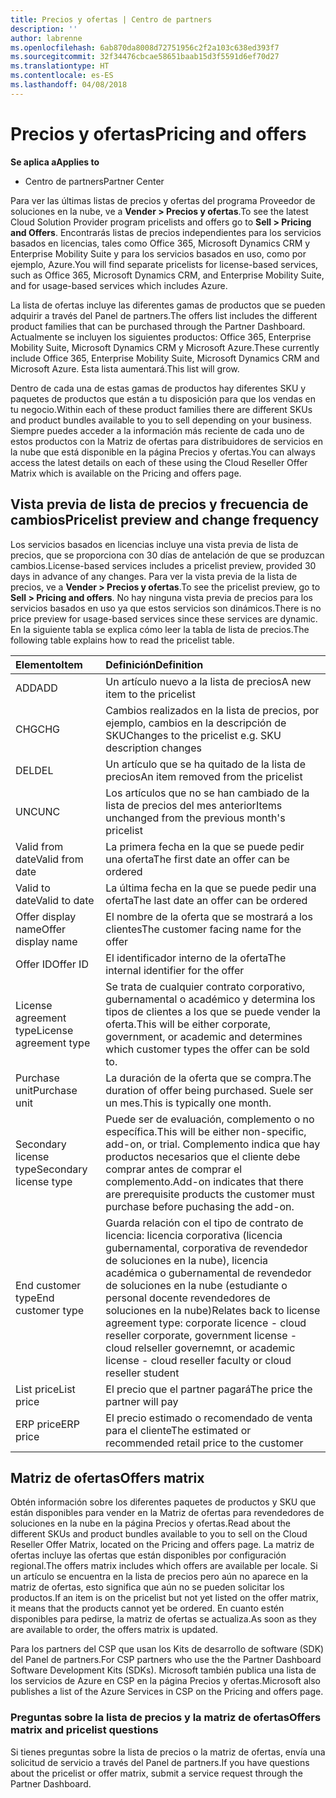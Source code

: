 ```yaml
---
title: Precios y ofertas | Centro de partners
description: ''
author: labrenne
ms.openlocfilehash: 6ab870da8008d72751956c2f2a103c638ed393f7
ms.sourcegitcommit: 32f34476cbcae58651baab15d3f5591d6ef70d27
ms.translationtype: HT
ms.contentlocale: es-ES
ms.lasthandoff: 04/08/2018
---
```

# <a name="pricing-and-offers"></a><span data-ttu-id="2c4f7-102">Precios y ofertas</span><span class="sxs-lookup"><span data-stu-id="2c4f7-102">Pricing and offers</span></span>

**<span data-ttu-id="2c4f7-103">Se aplica a</span><span class="sxs-lookup"><span data-stu-id="2c4f7-103">Applies to</span></span>**

-  <span data-ttu-id="2c4f7-104">Centro de partners</span><span class="sxs-lookup"><span data-stu-id="2c4f7-104">Partner Center</span></span>

<span data-ttu-id="2c4f7-105">Para ver las últimas listas de precios y ofertas del programa Proveedor de soluciones en la nube, ve a **Vender > Precios y ofertas**.</span><span class="sxs-lookup"><span data-stu-id="2c4f7-105">To see the latest Cloud Solution Provider program pricelists and offers go to **Sell > Pricing and Offers**.</span></span> <span data-ttu-id="2c4f7-106">Encontrarás listas de precios independientes para los servicios basados en licencias, tales como Office 365, Microsoft Dynamics CRM y Enterprise Mobility Suite y para los servicios basados en uso, como por ejemplo, Azure.</span><span class="sxs-lookup"><span data-stu-id="2c4f7-106">You will find separate pricelists for license-based services, such as Office 365, Microsoft Dynamics CRM, and Enterprise Mobility Suite, and for usage-based services which includes Azure.</span></span> 

<span data-ttu-id="2c4f7-107">La lista de ofertas incluye las diferentes gamas de productos que se pueden adquirir a través del Panel de partners.</span><span class="sxs-lookup"><span data-stu-id="2c4f7-107">The offers list includes the different product families that can be purchased through the Partner Dashboard.</span></span> <span data-ttu-id="2c4f7-108">Actualmente se incluyen los siguientes productos: Office 365, Enterprise Mobility Suite, Microsoft Dynamics CRM y Microsoft Azure.</span><span class="sxs-lookup"><span data-stu-id="2c4f7-108">These currently include Office 365, Enterprise Mobility Suite, Microsoft Dynamics CRM and Microsoft Azure.</span></span> <span data-ttu-id="2c4f7-109">Esta lista aumentará.</span><span class="sxs-lookup"><span data-stu-id="2c4f7-109">This list will grow.</span></span>

<span data-ttu-id="2c4f7-110">Dentro de cada una de estas gamas de productos hay diferentes SKU y paquetes de productos que están a tu disposición para que los vendas en tu negocio.</span><span class="sxs-lookup"><span data-stu-id="2c4f7-110">Within each of these product families there are different SKUs and product bundles available to you to sell depending on your business.</span></span> <span data-ttu-id="2c4f7-111">Siempre puedes acceder a la información más reciente de cada uno de estos productos con la Matriz de ofertas para distribuidores de servicios en la nube que está disponible en la página Precios y ofertas.</span><span class="sxs-lookup"><span data-stu-id="2c4f7-111">You can always access the latest details on each of these using the Cloud Reseller Offer Matrix which is available on the Pricing and offers page.</span></span>

## <a name="pricelist-preview-and-change-frequency"></a><span data-ttu-id="2c4f7-112">Vista previa de lista de precios y frecuencia de cambios</span><span class="sxs-lookup"><span data-stu-id="2c4f7-112">Pricelist preview and change frequency</span></span> 

<span data-ttu-id="2c4f7-113">Los servicios basados en licencias incluye una vista previa de lista de precios, que se proporciona con 30 días de antelación de que se produzcan cambios.</span><span class="sxs-lookup"><span data-stu-id="2c4f7-113">License-based services includes a pricelist preview, provided 30 days in advance of any changes.</span></span> <span data-ttu-id="2c4f7-114">Para ver la vista previa de la lista de precios, ve a **Vender > Precios y ofertas**.</span><span class="sxs-lookup"><span data-stu-id="2c4f7-114">To see the pricelist preview, go to **Sell > Pricing and offers**.</span></span> <span data-ttu-id="2c4f7-115">No hay ninguna vista previa de precios para los servicios basados en uso ya que estos servicios son dinámicos.</span><span class="sxs-lookup"><span data-stu-id="2c4f7-115">There is no price preview for usage-based services since these services are dynamic.</span></span> <span data-ttu-id="2c4f7-116">En la siguiente tabla se explica cómo leer la tabla de lista de precios.</span><span class="sxs-lookup"><span data-stu-id="2c4f7-116">The following table explains how to read the pricelist table.</span></span>

|**<span data-ttu-id="2c4f7-117">Elemento</span><span class="sxs-lookup"><span data-stu-id="2c4f7-117">Item</span></span>**        |**<span data-ttu-id="2c4f7-118">Definición</span><span class="sxs-lookup"><span data-stu-id="2c4f7-118">Definition</span></span>**      |
|:-----------   |:-----------   |
|<span data-ttu-id="2c4f7-119">ADD</span><span class="sxs-lookup"><span data-stu-id="2c4f7-119">ADD</span></span>   |<span data-ttu-id="2c4f7-120">Un artículo nuevo a la lista de precios</span><span class="sxs-lookup"><span data-stu-id="2c4f7-120">A new item to the pricelist</span></span>|
|<span data-ttu-id="2c4f7-121">CHG</span><span class="sxs-lookup"><span data-stu-id="2c4f7-121">CHG</span></span>   |<span data-ttu-id="2c4f7-122">Cambios realizados en la lista de precios, por ejemplo, cambios en la descripción de SKU</span><span class="sxs-lookup"><span data-stu-id="2c4f7-122">Changes to the pricelist e.g. SKU description changes</span></span>|
|<span data-ttu-id="2c4f7-123">DEL</span><span class="sxs-lookup"><span data-stu-id="2c4f7-123">DEL</span></span>   |<span data-ttu-id="2c4f7-124">Un artículo que se ha quitado de la lista de precios</span><span class="sxs-lookup"><span data-stu-id="2c4f7-124">An item removed from the pricelist</span></span>|
|<span data-ttu-id="2c4f7-125">UNC</span><span class="sxs-lookup"><span data-stu-id="2c4f7-125">UNC</span></span>   |<span data-ttu-id="2c4f7-126">Los artículos que no se han cambiado de la lista de precios del mes anterior</span><span class="sxs-lookup"><span data-stu-id="2c4f7-126">Items unchanged from the previous month's pricelist</span></span>   |
|<span data-ttu-id="2c4f7-127">Valid from date</span><span class="sxs-lookup"><span data-stu-id="2c4f7-127">Valid from date</span></span>   |<span data-ttu-id="2c4f7-128">La primera fecha en la que se puede pedir una oferta</span><span class="sxs-lookup"><span data-stu-id="2c4f7-128">The first date an offer can be ordered</span></span>    |
|<span data-ttu-id="2c4f7-129">Valid to date</span><span class="sxs-lookup"><span data-stu-id="2c4f7-129">Valid to date</span></span>   |<span data-ttu-id="2c4f7-130">La última fecha en la que se puede pedir una oferta</span><span class="sxs-lookup"><span data-stu-id="2c4f7-130">The last date an offer can be ordered</span></span>   |
|<span data-ttu-id="2c4f7-131">Offer display name</span><span class="sxs-lookup"><span data-stu-id="2c4f7-131">Offer display name</span></span>   |<span data-ttu-id="2c4f7-132">El nombre de la oferta que se mostrará a los clientes</span><span class="sxs-lookup"><span data-stu-id="2c4f7-132">The customer facing name for the offer</span></span>   |
|<span data-ttu-id="2c4f7-133">Offer ID</span><span class="sxs-lookup"><span data-stu-id="2c4f7-133">Offer ID</span></span>   |<span data-ttu-id="2c4f7-134">El identificador interno de la oferta</span><span class="sxs-lookup"><span data-stu-id="2c4f7-134">The internal identifier for the offer</span></span>   |
|<span data-ttu-id="2c4f7-135">License agreement type</span><span class="sxs-lookup"><span data-stu-id="2c4f7-135">License agreement type</span></span>   |<span data-ttu-id="2c4f7-136">Se trata de cualquier contrato corporativo, gubernamental o académico y determina los tipos de clientes a los que se puede vender la oferta.</span><span class="sxs-lookup"><span data-stu-id="2c4f7-136">This will be either corporate, government, or academic and determines which customer types the offer can be sold to.</span></span>|
|<span data-ttu-id="2c4f7-137">Purchase unit</span><span class="sxs-lookup"><span data-stu-id="2c4f7-137">Purchase unit</span></span>   |<span data-ttu-id="2c4f7-138">La duración de la oferta que se compra.</span><span class="sxs-lookup"><span data-stu-id="2c4f7-138">The duration of offer being purchased.</span></span> <span data-ttu-id="2c4f7-139">Suele ser un mes.</span><span class="sxs-lookup"><span data-stu-id="2c4f7-139">This is typically one month.</span></span>   |
|<span data-ttu-id="2c4f7-140">Secondary license type</span><span class="sxs-lookup"><span data-stu-id="2c4f7-140">Secondary license type</span></span>   |<span data-ttu-id="2c4f7-141">Puede ser de evaluación, complemento o no específica.</span><span class="sxs-lookup"><span data-stu-id="2c4f7-141">This will be either non-specific, add-on, or trial.</span></span> <span data-ttu-id="2c4f7-142">Complemento indica que hay productos necesarios que el cliente debe comprar antes de comprar el complemento.</span><span class="sxs-lookup"><span data-stu-id="2c4f7-142">Add-on indicates that there are prerequisite products the customer must purchase before puchasing the add-on.</span></span>|
|<span data-ttu-id="2c4f7-143">End customer type</span><span class="sxs-lookup"><span data-stu-id="2c4f7-143">End customer type</span></span>   |<span data-ttu-id="2c4f7-144">Guarda relación con el tipo de contrato de licencia: licencia corporativa (licencia gubernamental, corporativa de revendedor de soluciones en la nube), licencia académica o gubernamental de revendedor de soluciones en la nube (estudiante o personal docente revendedores de soluciones en la nube)</span><span class="sxs-lookup"><span data-stu-id="2c4f7-144">Relates back to license agreement type: corporate licence - cloud reseller corporate, government license - cloud relseller governemnt, or academic license - cloud reseller faculty or cloud reseller student</span></span>   |
|<span data-ttu-id="2c4f7-145">List price</span><span class="sxs-lookup"><span data-stu-id="2c4f7-145">List price</span></span>   |<span data-ttu-id="2c4f7-146">El precio que el partner pagará</span><span class="sxs-lookup"><span data-stu-id="2c4f7-146">The price the partner will pay</span></span>   |
|<span data-ttu-id="2c4f7-147">ERP price</span><span class="sxs-lookup"><span data-stu-id="2c4f7-147">ERP price</span></span>   |<span data-ttu-id="2c4f7-148">El precio estimado o recomendado de venta para el cliente</span><span class="sxs-lookup"><span data-stu-id="2c4f7-148">The estimated or recommended retail price to the customer</span></span>   |

## <a name="offers-matrix"></a><span data-ttu-id="2c4f7-149">Matriz de ofertas</span><span class="sxs-lookup"><span data-stu-id="2c4f7-149">Offers matrix</span></span>

<span data-ttu-id="2c4f7-150">Obtén información sobre los diferentes paquetes de productos y SKU que están disponibles para vender en la Matriz de ofertas para revendedores de soluciones en la nube en la página Precios y ofertas.</span><span class="sxs-lookup"><span data-stu-id="2c4f7-150">Read about the different SKUs and product bundles available to you to sell on the Cloud Reseller Offer Matrix, located on the Pricing and offers page.</span></span> <span data-ttu-id="2c4f7-151">La matriz de ofertas incluye las ofertas que están disponibles por configuración regional.</span><span class="sxs-lookup"><span data-stu-id="2c4f7-151">The offers matrix includes which offers are available per locale.</span></span> <span data-ttu-id="2c4f7-152">Si un artículo se encuentra en la lista de precios pero aún no aparece en la matriz de ofertas, esto significa que aún no se pueden solicitar los productos.</span><span class="sxs-lookup"><span data-stu-id="2c4f7-152">If an item is on the pricelist but not yet listed on the offer matrix, it means that the products cannot yet be ordered.</span></span> <span data-ttu-id="2c4f7-153">En cuanto estén disponibles para pedirse, la matriz de ofertas se actualiza.</span><span class="sxs-lookup"><span data-stu-id="2c4f7-153">As soon as they are available to order, the offers matrix is updated.</span></span>

<span data-ttu-id="2c4f7-154">Para los partners del CSP que usan los Kits de desarrollo de software (SDK) del Panel de partners.</span><span class="sxs-lookup"><span data-stu-id="2c4f7-154">For CSP partners who use the the Partner Dashboard Software Development Kits (SDKs).</span></span> <span data-ttu-id="2c4f7-155">Microsoft también publica una lista de los servicios de Azure en CSP en la página Precios y ofertas.</span><span class="sxs-lookup"><span data-stu-id="2c4f7-155">Microsoft also publishes a list of the Azure Services in CSP on the Pricing and offers page.</span></span>

### <a name="offers-matrix-and-pricelist-questions"></a><span data-ttu-id="2c4f7-156">Preguntas sobre la lista de precios y la matriz de ofertas</span><span class="sxs-lookup"><span data-stu-id="2c4f7-156">Offers matrix and pricelist questions</span></span>

<span data-ttu-id="2c4f7-157">Si tienes preguntas sobre la lista de precios o la matriz de ofertas, envía una solicitud de servicio a través del Panel de partners.</span><span class="sxs-lookup"><span data-stu-id="2c4f7-157">If you have questions about the pricelist or offer matrix, submit a service request through the Partner Dashboard.</span></span>
